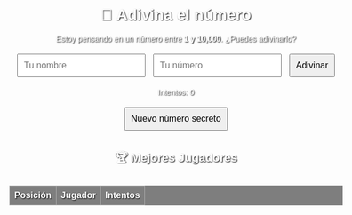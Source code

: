 <!DOCTYPE html>
<html lang="es">
<head>
  <meta charset="UTF-8" />
  <title>Adivina el número</title>
  <style>
    body {
      font-family: Arial, sans-serif;
      text-align: center;
      background: url('https://images.unsplash.com/photo-1527333656061-9b1c00a2678b?auto=format&fit=crop&w=1470&q=80') no-repeat center center fixed;
      background-size: cover;
      margin: 50px auto;
      max-width: 600px;
      color: #fff;
      text-shadow: 1px 1px 2px black;
    }
    input, button {
      font-size: 1rem;
      padding: 10px;
      margin: 5px;
    }
    table {
      width: 100%;
      border-collapse: collapse;
      margin-top: 30px;
      background-color: rgba(0, 0, 0, 0.5);
    }
    th, td {
      border: 1px solid #aaa;
      padding: 8px;
      color: white;
    }
  </style>

  <script src="https://cdn.jsdelivr.net/npm/canvas-confetti@1.5.1/dist/confetti.browser.min.js"></script>
</head>
<body>

  <h1>🎯 Adivina el número</h1>
  <p>Estoy pensando en un número entre <strong>1 y 10,000</strong>. ¿Puedes adivinarlo?</p>

  <input type="text" id="nombre" placeholder="Tu nombre" />
  <input type="number" id="intento" placeholder="Tu número" />
  <button onclick="verificar()">Adivinar</button>

  <p id="mensaje"></p>
  <p id="intentos">Intentos: 0</p>
  <p id="leyenda"></p>
  <button onclick="generarNuevoNumero()">Nuevo número secreto</button>

  <h2>🏆 Mejores Jugadores</h2>
  <table id="tablaPuntajes">
    <thead>
      <tr><th>Posición</th><th>Jugador</th><th>Intentos</th></tr>
    </thead>
    <tbody></tbody>
  </table>

<script>
  const BIN_ID = "684b248b8561e97a50232a99";
  const API_KEY = "$2a$10$Ycd4YOJ6NYAnq4FDMeWLDeO.cFvhaDlmzyo1YTkl.JWGmrvPfWb3G";

  let numeroSecreto;
  let conteoIntentos = 0;

  function generarNuevoNumero() {
    numeroSecreto = Math.floor(Math.random() * 10000) + 1;
    conteoIntentos = 0;
    document.getElementById("mensaje").textContent = "Nuevo número generado. ¡A jugar!";
    document.getElementById("intentos").textContent = "Intentos: 0";
    document.getElementById("intento").value = "";
    document.getElementById("nombre").value = "";
    document.getElementById("intento").focus();
  }

  async function verificar() {
    const nombre = document.getElementById("nombre").value.trim();
    const valor = parseInt(document.getElementById("intento").value);
    const mensaje = document.getElementById("mensaje");

    if (!nombre || isNaN(valor) || valor < 1 || valor > 10000) {
      mensaje.textContent = "Por favor, ingresa un nombre y un número válido entre 1 y 10,000.";
      return;
    }

    conteoIntentos++;
    document.getElementById("intentos").textContent = `Intentos: ${conteoIntentos}`;

    if (valor === numeroSecreto) {
      mensaje.textContent = `¡Correcto ${nombre}! Adivinaste en ${conteoIntentos} intentos.`;
      await guardarPuntaje(nombre, conteoIntentos);
      mostrarPuntajes();
      lanzarConfeti();
    } else {
      mensaje.textContent = valor < numeroSecreto ? "Muy bajo." : "Muy alto.";
    }

    document.getElementById("intento").value = "";
    document.getElementById("intento").focus();
  }

  function lanzarConfeti() {
    confetti({
      particleCount: 150,
      spread: 100,
      origin: { y: 0.6 }
    });
  }

  async function guardarPuntaje(nombre, intentos) {
    const data = await obtenerDatos();
    data.push({ nombre, intentos });
    data.sort((a, b) => a.intentos - b.intentos);
    data.splice(1000); // guardamos solo los mejores 1000

    await fetch(`https://api.jsonbin.io/v3/b/${BIN_ID}`, {
      method: "PUT",
      headers: {
        "Content-Type": "application/json",
        "X-Master-Key": API_KEY
      },
      body: JSON.stringify({ scores: data })
    });
  }

  async function obtenerDatos() {
    try {
      const res = await fetch(`https://api.jsonbin.io/v3/b/${BIN_ID}/latest`, {
        headers: { "X-Master-Key": API_KEY }
      });
      const json = await res.json();
      return json.record.scores || [];
    } catch {
      return [];
    }
  }

  async function mostrarPuntajes() {
    const tabla = document.getElementById("tablaPuntajes").getElementsByTagName("tbody")[0];
    tabla.innerHTML = "";
    const data = await obtenerDatos();
    data.forEach((p, index) => {
      const fila = tabla.insertRow();
      let icono = "";
      if (index === 0) icono = "🥇";
      else if (index === 1) icono = "🥈";
      else if (index === 2) icono = "🍭";
      fila.insertCell(0).textContent = icono || (index + 1);
      fila.insertCell(1).textContent = p.nombre;
      fila.insertCell(2).textContent = p.intentos;
    });
  }

  window.onload = () => {
    generarNuevoNumero();
    mostrarPuntajes();
  }
</script>

</body>
</html>
